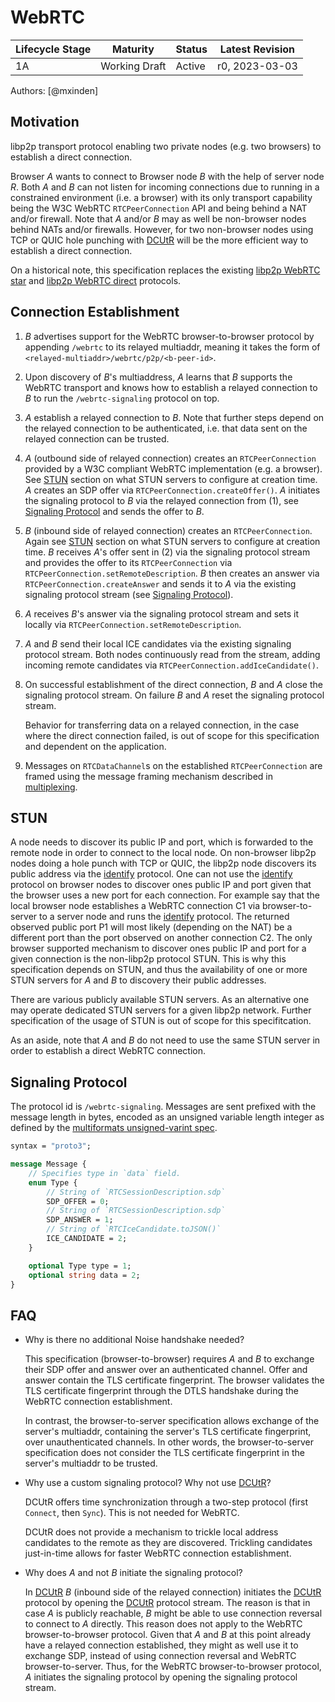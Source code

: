 # WebRTC

| Lifecycle Stage | Maturity      | Status | Latest Revision |
|-----------------|---------------|--------|-----------------|
| 1A              | Working Draft | Active | r0, 2023-03-03  |

Authors: [@mxinden]

## Motivation

libp2p transport protocol enabling two private nodes (e.g. two browsers) to establish a direct connection.

Browser _A_ wants to connect to Browser node _B_ with the help of server node _R_.
Both _A_ and _B_ can not listen for incoming connections due to running in a constrained environment (i.e. a browser) with its only transport capability being the W3C WebRTC `RTCPeerConnection` API and being behind a NAT and/or firewall.
Note that _A_ and/or _B_ may as well be non-browser nodes behind NATs and/or firewalls.
However, for two non-browser nodes using TCP or QUIC hole punching with [DCUtR] will be the more efficient way to establish a direct connection.

On a historical note, this specification replaces the existing [libp2p WebRTC star](https://github.com/libp2p/js-libp2p-webrtc-star) and [libp2p WebRTC direct](https://github.com/libp2p/js-libp2p-webrtc-direct) protocols.

## Connection Establishment

1. _B_ advertises support for the WebRTC browser-to-browser protocol by appending `/webrtc` to its relayed multiaddr, meaning it takes the form of `<relayed-multiaddr>/webrtc/p2p/<b-peer-id>`.

2. Upon discovery of _B_'s multiaddress, _A_ learns that _B_ supports the WebRTC transport and knows how to establish a relayed connection to _B_ to run the `/webrtc-signaling` protocol on top.

3. _A_ establish a relayed connection to _B_.
   Note that further steps depend on the relayed connection to be authenticated, i.e. that data sent on the relayed connection can be trusted.

4. _A_ (outbound side of relayed connection) creates an `RTCPeerConnection` provided by a W3C compliant WebRTC implementation (e.g. a browser).
   See [STUN](#stun) section on what STUN servers to configure at creation time.
   _A_ creates an SDP offer via `RTCPeerConnection.createOffer()`.
   _A_ initiates the signaling protocol to _B_ via the relayed connection from (1), see [Signaling Protocol](#signaling-protocol) and sends the offer to _B_.

5. _B_ (inbound side of relayed connection) creates an `RTCPeerConnection`.
   Again see [STUN](#stun) section on what STUN servers to configure at creation time.
   _B_ receives _A_'s offer sent in (2) via the signaling protocol stream and provides the offer to its `RTCPeerConnection` via `RTCPeerConnection.setRemoteDescription`.
   _B_ then creates an answer via `RTCPeerConnection.createAnswer` and sends it to _A_ via the existing signaling protocol stream (see [Signaling Protocol](#signaling-protocol)).

6. _A_ receives _B_'s answer via the signaling protocol stream and sets it locally via `RTCPeerConnection.setRemoteDescription`.

7. _A_ and _B_ send their local ICE candidates via the existing signaling protocol stream.
   Both nodes continuously read from the stream, adding incoming remote candidates via `RTCPeerConnection.addIceCandidate()`.

8. On successful establishment of the direct connection, _B_ and _A_ close the signaling protocol stream.
   On failure _B_ and _A_ reset the signaling protocol stream.

   Behavior for transferring data on a relayed connection, in the case where the direct connection failed, is out of scope for this specification and dependent on the application.

9. Messages on `RTCDataChannel`s on the established `RTCPeerConnection` are framed using the message framing mechanism described in [multiplexing].

## STUN

A node needs to discover its public IP and port, which is forwarded to the remote node in order to connect to the local node.
On non-browser libp2p nodes doing a hole punch with TCP or QUIC, the libp2p node discovers its public address via the [identify] protocol.
One can not use the [identify] protocol on browser nodes to discover ones public IP and port given that the browser uses a new port for each connection.
For example say that the local browser node establishes a WebRTC connection C1 via browser-to-server to a server node and runs the [identify] protocol.
The returned observed public port P1 will most likely (depending on the NAT) be a different port than the port observed on another connection C2.
The only browser supported mechanism to discover ones public IP and port for a given connection is the non-libp2p protocol STUN.
This is why this specification depends on STUN, and thus the availability of one or more STUN servers for _A_ and _B_ to discovery their public addresses.

There are various publicly available STUN servers.
As an alternative one may operate dedicated STUN servers for a given libp2p network.
Further specification of the usage of STUN is out of scope for this specifitcation.

As an aside, note that _A_ and _B_ do not need to use the same STUN server in order to establish a direct WebRTC connection.

## Signaling Protocol

The protocol id is `/webrtc-signaling`.
Messages are sent prefixed with the message length in bytes, encoded as an unsigned variable length integer as defined by the [multiformats unsigned-varint spec][uvarint-spec].

``` protobuf
syntax = "proto3";

message Message {
    // Specifies type in `data` field.
    enum Type {
        // String of `RTCSessionDescription.sdp`
        SDP_OFFER = 0;
        // String of `RTCSessionDescription.sdp`
        SDP_ANSWER = 1;
        // String of `RTCIceCandidate.toJSON()`
        ICE_CANDIDATE = 2;
    }

    optional Type type = 1;
    optional string data = 2;
}
```

## FAQ

- Why is there no additional Noise handshake needed?

  This specification (browser-to-browser) requires _A_ and _B_ to exchange their SDP offer and answer over an authenticated channel.
  Offer and answer contain the TLS certificate fingerprint.
  The browser validates the TLS certificate fingerprint through the DTLS handshake during the WebRTC connection establishment.

  In contrast, the browser-to-server specification allows exchange of the server's multiaddr, containing the server's TLS certificate fingerprint, over unauthenticated channels.
  In other words, the browser-to-server specification does not consider the TLS certificate fingerprint in the server's multiaddr to be trusted.

- Why use a custom signaling protocol? Why not use [DCUtR]?

  DCUtR offers time synchronization through a two-step protocol (first `Connect`, then `Sync`).
  This is not needed for WebRTC.

  DCUtR does not provide a mechanism to trickle local address candidates to the remote as they are discovered.
  Trickling candidates just-in-time allows for faster WebRTC connection establishment.

- Why does _A_ and not _B_ initiate the signaling protocol?

  In [DCUtR] _B_ (inbound side of the relayed connection) initiates the [DCUtR] protocol by opening the [DCUtR] protocol stream.
  The reason is that in case _A_ is publicly reachable, _B_ might be able to use connection reversal to connect to _A_ directly.
  This reason does not apply to the WebRTC browser-to-browser protocol.
  Given that _A_ and _B_ at this point already have a relayed connection established, they might as well use it to exchange SDP, instead of using connection reversal and WebRTC browser-to-server.
  Thus, for the WebRTC browser-to-browser protocol, _A_ initiates the signaling protocol by opening the signaling protocol stream.

[DCUtR]: ./../relay/DCUtR.md
[identify]: ./../identify/README.md
[multiplexing]: ./README.md#multiplexing
[uvarint-spec]: https://github.com/multiformats/unsigned-varint
